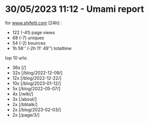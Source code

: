 # 30/05/2023 11:12 - Umami report
for www.shifeiti.com [24h] :

 - 122 (-41) page views
 - 68 (-7) uniques
 - 54 (-2) bounces
 - 1h 56'' (-2h 11' 49'') totaltime


top 10 urls:
 - 36x [/]
 - 32x [/blog/2022-12-09/]
 - 12x [/blog/2022-12-22/]
 - 10x [/blog/2023-01-12/]
 - 5x [/blog/2022-05-07/]
 - 4x [/wiki/]
 - 3x [/about/]
 - 2x [/bbtalk/]
 - 2x [/blog/2023-02-03/]
 - 2x [/page/3/]


